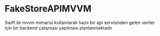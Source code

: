 # FakeStoreAPIMVVM
Swift ile mvvm mimarisi kullanılarak hazır bir api servisinden gelen veriler için bir backend çalışması yapılması planlanmaktadır
